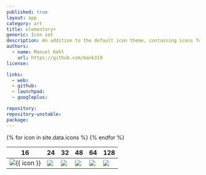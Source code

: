 ```yaml
---
published: true
layout: app
category: art
title: elementary+
generic: Icon set
description: An addition to the default icon theme, containing icons for several third party applications that resemble the elementary style.
authors: 
  - name: Manuel Kehl
    url: https://github.com/mank319
license:

links:
  - web:
  - github:
  - launchpad:
  - googleplus:

repository:
repository-unstable:
package:
---
```


<table class="overview tablesorter">
  <thead>
    <tr>
      <th>16</th>
      <th>24</th>
      <th>32</th>
      <th>48</th>
      <th>64</th>
      <th>128</th>
    </tr>
  </thead>
  <tbody>
    {% for icon in site.data.icons %}
      <tr id="{{ icon }}">
        <td><img src="./apps/16/{{ icon }}.svg"/>{{ icon }}</td>
        <td><img src="./apps/24/{{ icon }}.svg"/></td>
        <td><img src="./apps/32/{{ icon }}.svg"/></td>
        <td><img src="./apps/48/{{ icon }}.svg"/></td>
        <td><img src="./apps/64/{{ icon }}.svg"/></td>
        <td><img src="./apps/128/{{ icon }}.svg"/></td>
      </tr>
    {% endfor %}
  </tbody>
</table>